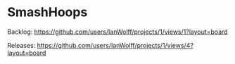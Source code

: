 # SmashHoops
Backlog:
https://github.com/users/IanWolff/projects/1/views/1?layout=board

Releases:
https://github.com/users/IanWolff/projects/1/views/4?layout=board
